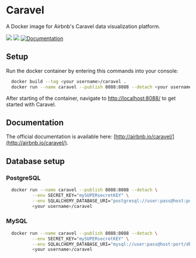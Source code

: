 # Caravel
A Docker image for Airbnb's Caravel data visualization platform.

[![](https://img.shields.io/docker/pulls/aspir/caravel-docker.svg)](https://hub.docker.com/r/aspir/caravel-docker "Click to view the image on Docker Hub")
[![](https://img.shields.io/docker/automated/aspir/caravel-docker.svg)](https://hub.docker.com/r/aspir/caravel-docker)
[![Documentation](https://img.shields.io/badge/docs-airbnb.io-blue.svg)](http://airbnb.io/caravel/)

## Setup
Run the docker container by entering this commands into your console:

```bash
  docker build --tag <your username>/caravel .
  docker run --name caravel --publish 8088:8088 --detach <your username>/caravel
```
After starting of the container, navigate to [http://localhost:8088/](http://localhost:8088/) to get started with Caravel.

## Documentation
The official documentation is available here:
[http://airbnb.io/caravel/](http://airbnb.io/caravel/).

## Database setup

### PostgreSQL
```bash
  docker run --name caravel --publish 8088:8088 --detach \
          --env SECRET_KEY="mySUPERsecretKEY" \
          --env SQLALCHEMY_DATABASE_URI="postgresql://user:pass@host:port/db" \
          <your username>/caravel
```
### MySQL
```bash
  docker run --name caravel --publish 8088:8088 --detach \
          --env SECRET_KEY="mySUPERsecretKEY" \
          --env SQLALCHEMY_DATABASE_URI="mysql://user:pass@host:port/db" \
          <your username>/caravel
```
